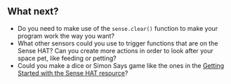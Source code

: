 ## What next?

- Do you need to make use of the `sense.clear()` function to make your program work the way you want?
- What other sensors could you use to trigger functions that are on the Sense HAT? Can you create more actions in order to look after your space pet, like feeding or petting?
- Could you make a dice or Simon Says game like the ones in the [Getting Started with the Sense HAT resource](https://projects.raspberrypi.org/en/projects/getting-started-with-the-sense-hat/)?    	


